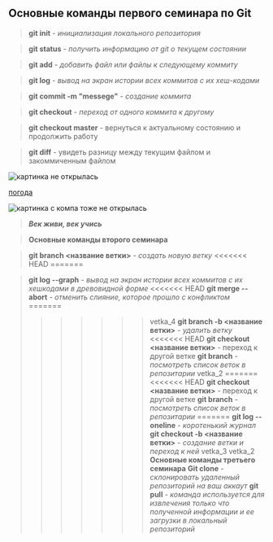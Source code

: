 ## Основные команды первого семинара по Git

>**git init** - *инициализация локального репозитория*

>**git status** - *получить информацию от git о текущем состоянии*

>**git add** - *добавить файл или файлы к следующему коммиту*

>**git log** - *вывод на экран истории всех коммитов с их хеш-кодами*

>**git commit -m "messege"** - *создание коммита*

>**git checkout** - *переход от одного коммита к другому*

>**git checkout master** - вернуться к актуальному состоянию и продолжить работу

>**git diff** - увидеть разницу между текущим файлом и закоммиченным файлом

![картинка не открылась](https://gas-kvas.com/uploads/posts/2023-02/1675495554_gas-kvas-com-p-luchshie-kartinki-dlya-fonovogo-risunka-ra-4.jpg)

[погода](https://www.gismeteo.ru/weather-zheleznogorsk-5006/month/)

![картинка с компа тоже не открылась](gora-moran.jpg)

>***Век живи, век учись***

>**Основные команды второго семинара**

>**git branch <название ветки>** - *создать новую ветку*
<<<<<<< HEAD
=======

>**git log --graph** - *вывод на экран истории всех коммитов с их хешкодами в древовидной форме*
<<<<<<< HEAD
>**git merge --abort** - *отменить слияние, которое прошло с конфликтом*
=======
>>>>>>> vetka_4
>**git branch -b <название ветки>** - *удалить ветку*
<<<<<<< HEAD
>**git checkout <название ветки>** - переход к другой ветке
>**git branch** - *посмотреть список веток в репозитарии*
>>>>>>> vetka_2
=======
<<<<<<< HEAD
>**git checkout <название ветки>** - переход к другой ветке
>**git branch** - *посмотреть список веток в репозитарии*
=======
>**git log --oneline** - *коротенький журнал*
>**git checkout -b <название ветки>** - *создание ветки и переход к ней*
>>>>>>> vetka_3
>>>>>>> vetka_2
**Основные команды третьего семинара**
**Git clone** - *склонировать удаленный репозиторий на ваш аккаут*
**git pull** - *команда используется для извлечения только что полученной информации и ее загрузки в локальный репозиторий*